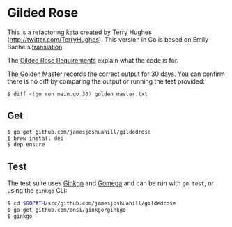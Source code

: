 # Gilded Rose

This is a refactoring kata created by Terry Hughes (http://twitter.com/TerryHughes). This version in Go is based on
Emily Bache's [translation](https://github.com/emilybache/GildedRose-Refactoring-Kata/tree/master/go).

The [Gilded Rose Requirements](https://github.com/jamesjoshuahill/gildedrose/blob/master/requirements.txt) explain what
the code is for.

The [Golden Master](https://github.com/jamesjoshuahill/gildedrose/blob/master/golden_master.txt) records the correct
output for 30 days. You can confirm there is no diff by comparing the output or running the test provided:

```bash
$ diff <(go run main.go 30) golden_master.txt
```

## Get

```bash
$ go get github.com/jamesjoshuahill/gildedrose
$ brew install dep
$ dep ensure
```

## Test

The test suite uses [Ginkgo](https://onsi.github.io/ginkgo/) and [Gomega](https://onsi.github.io/gomega/) and can be run with `go test`, or using the `ginkgo` CLI:

```bash
$ cd $GOPATH/src/github.com/jamesjoshuahill/gildedrose
$ go get github.com/onsi/ginkgo/ginkgo
$ ginkgo
```
